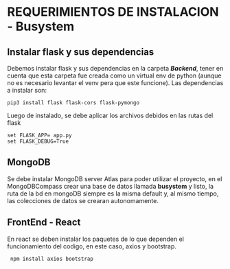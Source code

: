 # REQUERIMIENTOS DE INSTALACION - Busystem
## Instalar flask y sus dependencias

Debemos instalar flask y sus dependencias en la carpeta ***Backend***, tener en cuenta que esta carpeta fue creada como un virtual env de python (aunque no es necesario levantar el venv pera que este funcione). Las dependencias a instalar son:
```shell
pip3 install flask flask-cors flask-pymongo 
```
Luego de instalado, se debe aplicar los archivos debidos en las rutas del flask
```shell
set FLASK_APP= app.py
set FLASK_DEBUG=True  
```
## MongoDB

Se debe instalar MongoDB server Atlas para poder utilizar el proyecto, en el MongoDBCompass crear una base de datos llamada **busystem** y listo, la ruta de la bd en mongoDB siempre es la misma default y, al mismo tiempo, las colecciones de datos se crearan autonomamente.

## FrontEnd - React

En react se deben instalar los paquetes de lo que dependen el funcionamiento del codigo, en este caso, axios y bootstrap.
```shell
 npm install axios bootstrap 
```
